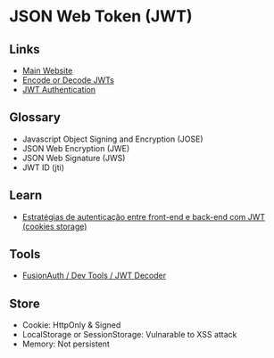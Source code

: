 # JSON Web Token (JWT)

<!--
https://youtube.com/watch?v=zYi9PguVFx8

http://jwtbuilder.jamiekurtz.com
https://javainuse.com/jwtgenerator
-->

## Links

- [Main Website](https://jwt.io/)
- [Encode or Decode JWTs](https://jsonwebtoken.io/)
- [JWT Authentication](https://roadmap.sh/guides/jwt-authentication)

## Glossary

- Javascript Object Signing and Encryption (JOSE)
- JSON Web Encryption (JWE)
- JSON Web Signature (JWS)
- JWT ID (jti)

## Learn

- [Estratégias de autenticação entre front-end e back-end com JWT (cookies storage)](https://youtube.com/watch?v=YcH2kxqK3nc)

## Tools

- [FusionAuth / Dev Tools / JWT Decoder](https://fusionauth.io/dev-tools/jwt-decoder)

<!--
https://dinochiesa.github.io/jwt/
-->

## Store

<!--
SameSite=strict
-->

- Cookie: HttpOnly & Signed
- LocalStorage or SessionStorage: Vulnarable to XSS attack
- Memory: Not persistent

<!--
- SAML 1.1/2.0
  - XML based
  - Many encryption & signature options
  - Very expressive
- Simple Web Token (SWT)
  - Form/URL encoded
  - Symmetric signatures only
- JSON Web Token (JWT)
  - JSON encoded
  - Symmetric and asymmetric signatures (HMACSHA256-384, ECDSA, RSA)
  - Symmetric and asymmetric encryption (RSA, AES/CGM)
  - (The new standard)
-->

<!--
Issuer (iss)
Subject (sub)
Audience (aud)
Expiration (exp)
-->

<!--
Header

{
  "typ": "JWT",
  "alg": "HS256"
}

Claims

{
  "iss": "http://myissuer",
  "exp": "1340819380",
  "aud": "http://myresource",
  "sub": "john",

  "client": "xyz",
  "scope": ["read", "search"],
}

Signature

{

}
-->

<!--
JWT_SECRET_KEY=S3cr3t_K@Key
-->
